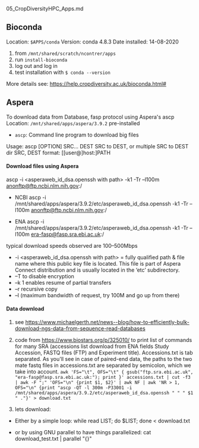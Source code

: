 05_CropDiversityHPC_Apps.md

## Bioconda
Location: `$APPS/conda`
Version: conda 4.8.3
Date installed: 14-08-2020

1. from `/mnt/shared/scratch/ncontrer/apps`
2. run `install-bioconda`
3. log out and log in
4. test installation with `$ conda --version`

More details see: https://help.cropdiversity.ac.uk/bioconda.html#

## Aspera
To download data from Database, fasp protocol using Aspera's ascp
Location: `/mnt/shared/apps/aspera/3.9.2`
pre-installed

- `ascp`: Command line program to download big files



Usage: ascp [OPTION] SRC... DEST
          SRC to DEST, or multiple SRC to DEST dir
          SRC, DEST format: [[user@]host:]PATH


#### Download files using Aspera

ascp -i <asperaweb_id_dsa.openssh with path> -k1 -Tr –l100m anonftp@ftp.ncbi.nlm.nih.gov:/<files to transfer> <local destination>

- NCBI
ascp -i /mnt/shared/apps/aspera/3.9.2/etc/asperaweb_id_dsa.openssh -k1 -Tr –l100m 
anonftp@ftp.ncbi.nlm.nih.gov:/<files to transfer> <local destination>

- ENA
ascp -i /mnt/shared/apps/aspera/3.9.2/etc/asperaweb_id_dsa.openssh -k1 -Tr –l100m era-fasp@fasp.sra.ebi.ac.uk:/<files to transfer> <local destination>

 typical download speeds observed are 100–500Mbps

- -i <asperaweb_id_dsa.openssh with path> = fully qualified path & file name where this public key file is located. This file is part of Aspera Connect distribution and is usually located in the ‘etc’ subdirectory.
- –T to disable encryption
- –k 1 enables resume of partial transfers
- –r recursive copy
- –l (maximum bandwidth of request, try 100M and go up from there)

#### Data download
1. see https://www.michaelgerth.net/news--blog/how-to-efficiently-bulk-download-ngs-data-from-sequence-read-databases

2. code from https://www.biostars.org/p/325010/ to print list of commands for many SRA (accessions list download from ENA fields Study Accession, FASTQ files (FTP) and Experiment title). Accessions.txt is tab separated. As you'll see in case of paired-end data, the paths to the two mate fastq files in accessions.txt are separated by semicolon, which we take into account.
	`awk 'FS="\t", OFS="\t" { gsub("ftp.sra.ebi.ac.uk", "era-fasp@fasp.sra.ebi.ac.uk:"); print }' accessions.txt | cut -f3 | awk -F ";" 'OFS="\n" {print $1, $2}' | awk NF | awk 'NR > 1, OFS="\n" {print "ascp -QT -l 300m -P33001 -i /mnt/shared/apps/aspera/3.9.2/etc/asperaweb_id_dsa.openssh " " " $1 " ."}' > download.txt
	`

3. lets download:

- Either by a simple loop:
while read LIST; do $LIST; done < download.txt

- or by using GNU parallel to have things parallelized:
cat download_test.txt | parallel "{}"






	